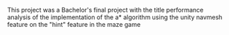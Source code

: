 This project was a Bachelor's final project with the title performance analysis of the implementation of the a* algorithm using the unity navmesh feature on the "hint" feature in the maze game
